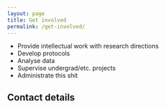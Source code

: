 ```yaml
---
layout: page
title: Get involved
permalink: /get-involved/
---
```


* Provide intellectual work with research directions
* Develop protocols
* Analyse data
* Supervise undergrad/etc. projects
* Administrate this shit

## Contact details